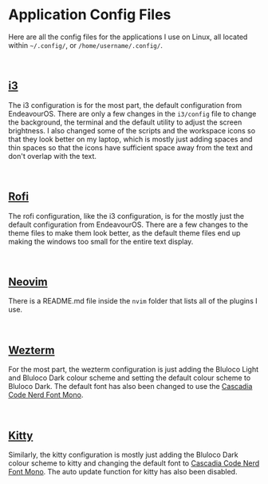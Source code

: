 # Application Config Files

Here are all the config files for the applications I use on Linux, all located within `~/.config/`, or `/home/username/.config/`.

<br>


## [i3](https://i3wm.org/)

The i3 configuration is for the most part, the default configuration from EndeavourOS. There are only a few changes in the `i3/config` file to change the background, the terminal and the default utility to adjust the screen brightness. I also changed some of the scripts and the workspace icons so that they look better on my laptop, which is mostly just adding spaces and thin spaces so that the icons have sufficient space away from the text and don't overlap with the text.

<br>


## [Rofi](https://github.com/davatorium/rofi)

The rofi configuration, like the i3 configuration, is for the mostly just the default configuration from EndeavourOS. There are a few changes to the theme files to make them look better, as the default theme files end up making the windows too small for the entire text display.

<br>


## [Neovim](https://neovim.io/)

There is a README.md file inside the `nvim` folder that lists all of the plugins I use.

<br>


## [Wezterm](https://wezfurlong.org/wezterm/index.html)

For the most part, the wezterm configuration is just adding the Bluloco Light and Bluloco Dark colour scheme and setting the default colour scheme to Bluloco Dark. The default font has also been changed to use the [Cascadia Code Nerd Font Mono](https://github.com/ryanoasis/nerd-fonts/tree/master/patched-fonts/CascadiaCode).

<br>


## [Kitty](https://sw.kovidgoyal.net/kitty/)

Similarly, the kitty configuration is mostly just adding the Bluloco Dark colour scheme to kitty and changing the default font to [Cascadia Code Nerd Font Mono](https://github.com/ryanoasis/nerd-fonts/tree/master/patched-fonts/CascadiaCode). The auto update function for kitty has also been disabled.
